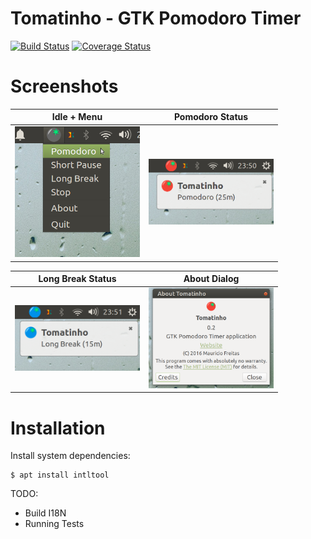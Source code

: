 # Tomatinho - GTK Pomodoro Timer

[![Build Status](https://travis-ci.org/meunomemauricio/tomatinho.svg?branch=master)](https://travis-ci.org/meunomemauricio/tomatinho)
[![Coverage Status](https://coveralls.io/repos/github/meunomemauricio/tomatinho/badge.svg?branch=master)](https://coveralls.io/github/meunomemauricio/tomatinho?branch=master)


# Screenshots

Idle + Menu | Pomodoro Status
------- | ------
<img src="https://github.com/meunomemauricio/tomatinho/blob/b3c51e63546cfdba0b8d3bd162d4cadcf9924b39/screenshots/idle_menu.png" width="200" /> | <img src="https://github.com/meunomemauricio/tomatinho/blob/b3c51e63546cfdba0b8d3bd162d4cadcf9924b39/screenshots/pomodoro.png"  width="200"  />

Long Break Status | About Dialog
------- | ------
<img src="https://github.com/meunomemauricio/tomatinho/blob/improvements/screenshots/long_rest.png" width="200" /> | <img src="https://github.com/meunomemauricio/tomatinho/blob/b3c51e63546cfdba0b8d3bd162d4cadcf9924b39/screenshots/about.png" width="200" />

# Installation

Install system dependencies:

    $ apt install intltool

TODO:
* Build I18N
* Running Tests
